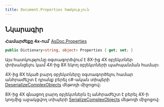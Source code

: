 ```yaml
---
title: Document.Properties հատկություն
---
```


## Նկարագիր

**Համարժեքը 4x-ում՝** [AsDoc.Properties](https://armsoft.github.io/as4x-docs/HTM/ProgrGuide/Functions/ASDOC/Properties.html)

```c#
public Dictionary<string, object> Properties { get; set; }
```

Այս հատկությունը օգտագործվում է 8X-ից 4X օբյեկտներ փոխանցելու կամ 4X-ից 8X եկող օբյեկտների պահպանման համար։

4X-ից 8X եկած բարդ օբյեկտները օգտագործելու համար անհրաժեշտ է դրանք բերել c#-ական տիպերի [DeserializeComplexObjects](DeserializeComplexObjects.md) մեթոդի միջոցով։

8X-ից 4X գնացող բարդ օբյեկտներն էլ անհրաժեշտ է բերել 4X-ի կողմից աջակցվող տիպերի [SerializeComplexObjects](SerializeComplexObjects.md) մեթոդի միջոցով։

